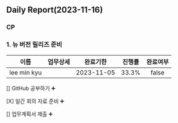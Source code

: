 ## Daily Report(2023-11-16)

### CP
### 1. 뉴 버전 릴리즈 준비

| 이름 | 업무상세 | 완료기한 | 진행률 | 완료여부 |
| :--: | :--: | :--: | :--: | :--: |
| lee min kyu |  | 2023-11-05 | 33.3% | false |

[] GitHub 공부하기 :heavy_plus_sign: 

[X] 일간 회의 자료 준비 :heavy_plus_sign: 

[] 업무계획서 제출 :heavy_plus_sign: 





